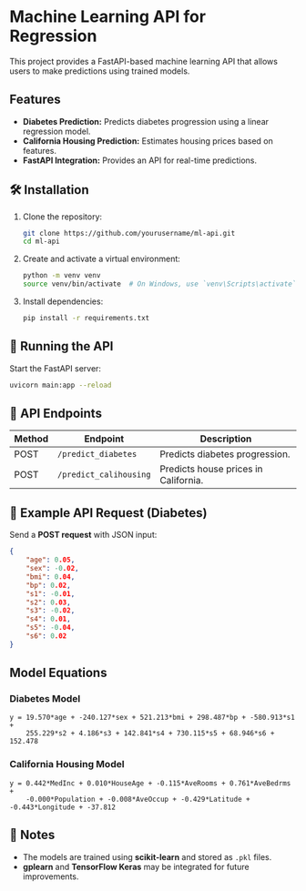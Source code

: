 # Machine Learning API for Regression

This project provides a FastAPI-based machine learning API that allows users to make predictions using trained models.

## Features
- **Diabetes Prediction:** Predicts diabetes progression using a linear regression model.
- **California Housing Prediction:** Estimates housing prices based on features.
- **FastAPI Integration:** Provides an API for real-time predictions.

## 🛠 Installation
1. Clone the repository:
   ```bash
   git clone https://github.com/yourusername/ml-api.git
   cd ml-api
   ```

2. Create and activate a virtual environment:
   ```bash
   python -m venv venv
   source venv/bin/activate  # On Windows, use `venv\Scripts\activate`
   ```

3. Install dependencies:
   ```bash
   pip install -r requirements.txt
   ```

## 🚀 Running the API
Start the FastAPI server:
```bash
uvicorn main:app --reload
```

## 💼 API Endpoints
| Method | Endpoint | Description |
|--------|----------|-------------|
| POST   | `/predict_diabetes` | Predicts diabetes progression. |
| POST   | `/predict_calihousing` | Predicts house prices in California. |

## 📝 Example API Request (Diabetes)
Send a **POST request** with JSON input:
```json
{
    "age": 0.05,
    "sex": -0.02,
    "bmi": 0.04,
    "bp": 0.02,
    "s1": -0.01,
    "s2": 0.03,
    "s3": -0.02,
    "s4": 0.01,
    "s5": -0.04,
    "s6": 0.02
}
```

## Model Equations
### **Diabetes Model**
```
y = 19.570*age + -240.127*sex + 521.213*bmi + 298.487*bp + -580.913*s1 +
    255.229*s2 + 4.186*s3 + 142.841*s4 + 730.115*s5 + 68.946*s6 + 152.478
```

### **California Housing Model**
```
y = 0.442*MedInc + 0.010*HouseAge + -0.115*AveRooms + 0.761*AveBedrms +
    -0.000*Population + -0.008*AveOccup + -0.429*Latitude + -0.443*Longitude + -37.812
```

## 📝 Notes
- The models are trained using **scikit-learn** and stored as `.pkl` files.
- **gplearn** and **TensorFlow Keras** may be integrated for future improvements.

